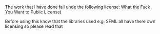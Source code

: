 The work that I have done fall unde the following license:
What the Fuck You Want to Public License)

Before using this know that the libraries used e.g. SFML all have there own licensing so please read that
